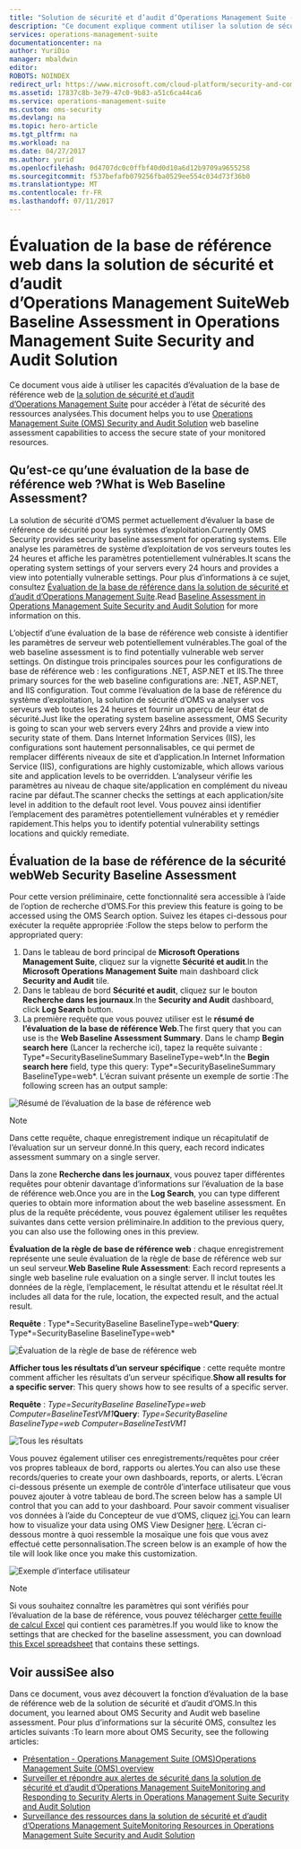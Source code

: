 ```yaml
---
title: "Solution de sécurité et d’audit d’Operations Management Suite - Base de référence web | Microsoft Docs"
description: "Ce document explique comment utiliser la solution de sécurité et d’audit d’Operations Management Suite (OMS) pour effectuer une évaluation de la base de référence web pour l’ensemble des serveurs web surveillés, afin de déterminer leur niveau de conformité et de sécurité."
services: operations-management-suite
documentationcenter: na
author: YuriDio
manager: mbaldwin
editor: 
ROBOTS: NOINDEX
redirect_url: https://www.microsoft.com/cloud-platform/security-and-compliance
ms.assetid: 17837c8b-3e79-47c0-9b83-a51c6ca44ca6
ms.service: operations-management-suite
ms.custom: oms-security
ms.devlang: na
ms.topic: hero-article
ms.tgt_pltfrm: na
ms.workload: na
ms.date: 04/27/2017
ms.author: yurid
ms.openlocfilehash: 0d4707dc0c0ffbf40d0d10a6d12b9709a9655258
ms.sourcegitcommit: f537befafb079256fba0529ee554c034d73f36b0
ms.translationtype: MT
ms.contentlocale: fr-FR
ms.lasthandoff: 07/11/2017
---
```

# <a name="web-baseline-assessment-in-operations-management-suite-security-and-audit-solution"></a><span data-ttu-id="06285-103">Évaluation de la base de référence web dans la solution de sécurité et d’audit d’Operations Management Suite</span><span class="sxs-lookup"><span data-stu-id="06285-103">Web Baseline Assessment in Operations Management Suite Security and Audit Solution</span></span>
<span data-ttu-id="06285-104">Ce document vous aide à utiliser les capacités d’évaluation de la base de référence web de [la solution de sécurité et d’audit d’Operations Management Suite](operations-management-suite-overview.md) pour accéder à l’état de sécurité des ressources analysées.</span><span class="sxs-lookup"><span data-stu-id="06285-104">This document helps you to use [Operations Management Suite (OMS) Security and Audit Solution](operations-management-suite-overview.md) web baseline assessment capabilities to access the secure state of your monitored resources.</span></span>

## <a name="what-is-web-baseline-assessment"></a><span data-ttu-id="06285-105">Qu’est-ce qu’une évaluation de la base de référence web ?</span><span class="sxs-lookup"><span data-stu-id="06285-105">What is Web Baseline Assessment?</span></span>
<span data-ttu-id="06285-106">La solution de sécurité d’OMS permet actuellement d’évaluer la base de référence de sécurité pour les systèmes d’exploitation.</span><span class="sxs-lookup"><span data-stu-id="06285-106">Currently OMS Security provides security baseline assessment for operating systems.</span></span> <span data-ttu-id="06285-107">Elle analyse les paramètres de système d’exploitation de vos serveurs toutes les 24 heures et affiche les paramètres potentiellement vulnérables.</span><span class="sxs-lookup"><span data-stu-id="06285-107">It scans the operating system settings of your servers every 24 hours and provides a view into potentially vulnerable settings.</span></span> <span data-ttu-id="06285-108">Pour plus d’informations à ce sujet, consultez [Évaluation de la base de référence dans la solution de sécurité et d’audit d’Operations Management Suite](oms-security-baseline.md).</span><span class="sxs-lookup"><span data-stu-id="06285-108">Read [Baseline Assessment in Operations Management Suite Security and Audit Solution](oms-security-baseline.md) for more information on this.</span></span>

<span data-ttu-id="06285-109">L’objectif d’une évaluation de la base de référence web consiste à identifier les paramètres de serveur web potentiellement vulnérables.</span><span class="sxs-lookup"><span data-stu-id="06285-109">The goal of the web baseline assessment is to find potentially vulnerable web server settings.</span></span> <span data-ttu-id="06285-110">On distingue trois principales sources pour les configurations de base de référence web : les configurations .NET, ASP.NET et IIS.</span><span class="sxs-lookup"><span data-stu-id="06285-110">The three primary sources for the web baseline configurations are: .NET, ASP.NET, and IIS configuration.</span></span>  <span data-ttu-id="06285-111">Tout comme l’évaluation de la base de référence du système d’exploitation, la solution de sécurité d’OMS va analyser vos serveurs web toutes les 24 heures et fournir un aperçu de leur état de sécurité.</span><span class="sxs-lookup"><span data-stu-id="06285-111">Just like the operating system baseline assessment, OMS Security is going to scan your web servers every 24hrs and provide a view into security state of them.</span></span>  <span data-ttu-id="06285-112">Dans Internet Information Services (IIS), les configurations sont hautement personnalisables, ce qui permet de remplacer différents niveaux de site et d’application.</span><span class="sxs-lookup"><span data-stu-id="06285-112">In Internet Information Service (IIS), configurations are highly customizable, which allows various site and application levels to be overridden.</span></span> <span data-ttu-id="06285-113">L’analyseur vérifie les paramètres au niveau de chaque site/application en complément du niveau racine par défaut.</span><span class="sxs-lookup"><span data-stu-id="06285-113">The scanner checks the settings at each application/site level in addition to the default root level.</span></span> <span data-ttu-id="06285-114">Vous pouvez ainsi identifier l’emplacement des paramètres potentiellement vulnérables et y remédier rapidement.</span><span class="sxs-lookup"><span data-stu-id="06285-114">This helps you to identify potential vulnerability settings locations and quickly remediate.</span></span>


## <a name="web-security-baseline-assessment"></a><span data-ttu-id="06285-115">Évaluation de la base de référence de la sécurité web</span><span class="sxs-lookup"><span data-stu-id="06285-115">Web Security Baseline Assessment</span></span>
<span data-ttu-id="06285-116">Pour cette version préliminaire, cette fonctionnalité sera accessible à l’aide de l’option de recherche d’OMS.</span><span class="sxs-lookup"><span data-stu-id="06285-116">For this preview this feature is going to be accessed using the OMS Search option.</span></span> <span data-ttu-id="06285-117">Suivez les étapes ci-dessous pour exécuter la requête appropriée :</span><span class="sxs-lookup"><span data-stu-id="06285-117">Follow the steps below to perform the appropriated query:</span></span>

1. <span data-ttu-id="06285-118">Dans le tableau de bord principal de **Microsoft Operations Management Suite**, cliquez sur la vignette **Sécurité et audit**.</span><span class="sxs-lookup"><span data-stu-id="06285-118">In the **Microsoft Operations Management Suite** main dashboard click **Security and Audit** tile.</span></span>
2. <span data-ttu-id="06285-119">Dans le tableau de bord **Sécurité et audit**, cliquez sur le bouton **Recherche dans les journaux**.</span><span class="sxs-lookup"><span data-stu-id="06285-119">In the **Security and Audit** dashboard, click **Log Search** button.</span></span>
3. <span data-ttu-id="06285-120">La première requête que vous pouvez utiliser est le **résumé de l’évaluation de la base de référence Web**.</span><span class="sxs-lookup"><span data-stu-id="06285-120">The first query that you can use is the **Web Baseline Assessment Summary**.</span></span> <span data-ttu-id="06285-121">Dans le champ **Begin search here** (Lancer la recherche ici), tapez la requête suivante : Type*=SecurityBaselineSummary BaselineType=web*.</span><span class="sxs-lookup"><span data-stu-id="06285-121">In the **Begin search here** field, type this query: Type*=SecurityBaselineSummary BaselineType=web*.</span></span> <span data-ttu-id="06285-122">L’écran suivant présente un exemple de sortie :</span><span class="sxs-lookup"><span data-stu-id="06285-122">The following screen has an output sample:</span></span>

![Résumé de l’évaluation de la base de référence web](./media/oms-security-web-baseline/oms-security-web-baseline-fig1-new.png)

> [!NOTE]
> <span data-ttu-id="06285-124">Dans cette requête, chaque enregistrement indique un récapitulatif de l’évaluation sur un serveur donné.</span><span class="sxs-lookup"><span data-stu-id="06285-124">In this query, each record indicates assessment summary on a single server.</span></span>

<span data-ttu-id="06285-125">Dans la zone **Recherche dans les journaux**, vous pouvez taper différentes requêtes pour obtenir davantage d’informations sur l’évaluation de la base de référence web.</span><span class="sxs-lookup"><span data-stu-id="06285-125">Once you are in the **Log Search**, you can type different queries to obtain more information about the web baseline assessment.</span></span> <span data-ttu-id="06285-126">En plus de la requête précédente, vous pouvez également utiliser les requêtes suivantes dans cette version préliminaire.</span><span class="sxs-lookup"><span data-stu-id="06285-126">In addition to the previous query, you can also use the following ones in this preview.</span></span>

<span data-ttu-id="06285-127">**Évaluation de la règle de base de référence web** : chaque enregistrement représente une seule évaluation de la règle de base de référence web sur un seul serveur.</span><span class="sxs-lookup"><span data-stu-id="06285-127">**Web Baseline Rule Assessment**: Each record represents a single web baseline rule evaluation on a single server.</span></span> <span data-ttu-id="06285-128">Il inclut toutes les données de la règle, l’emplacement, le résultat attendu et le résultat réel.</span><span class="sxs-lookup"><span data-stu-id="06285-128">It includes all data for the rule, location, the expected result, and the actual result.</span></span>

<span data-ttu-id="06285-129">**Requête** : Type*=SecurityBaseline BaselineType=web*</span><span class="sxs-lookup"><span data-stu-id="06285-129">**Query**: Type*=SecurityBaseline BaselineType=web*</span></span>

![Évaluation de la règle de base de référence web](./media/oms-security-web-baseline/oms-security-web-baseline-fig2.png)

<span data-ttu-id="06285-131">**Afficher tous les résultats d’un serveur spécifique** : cette requête montre comment afficher les résultats d’un serveur spécifique.</span><span class="sxs-lookup"><span data-stu-id="06285-131">**Show all results for a specific server**: This query shows how to see results of a specific server.</span></span>

<span data-ttu-id="06285-132">**Requête** : *Type=SecurityBaseline BaselineType=web Computer=BaselineTestVM1*</span><span class="sxs-lookup"><span data-stu-id="06285-132">**Query**: *Type=SecurityBaseline BaselineType=web Computer=BaselineTestVM1*</span></span>

![Tous les résultats](./media/oms-security-web-baseline/oms-security-web-baseline-fig3.png)

<span data-ttu-id="06285-134">Vous pouvez également utiliser ces enregistrements/requêtes pour créer vos propres tableaux de bord, rapports ou alertes.</span><span class="sxs-lookup"><span data-stu-id="06285-134">You can also use these records/queries to create your own dashboards, reports, or alerts.</span></span> <span data-ttu-id="06285-135">L’écran ci-dessous présente un exemple de contrôle d’interface utilisateur que vous pouvez ajouter à votre tableau de bord.</span><span class="sxs-lookup"><span data-stu-id="06285-135">The screen below has a sample UI control that you can add to your dashboard.</span></span> <span data-ttu-id="06285-136">Pour savoir comment visualiser vos données à l’aide du Concepteur de vue d’OMS, cliquez [ici](https://blogs.technet.microsoft.com/msoms/2016/06/30/oms-view-designer-visualize-your-data-your-way/).</span><span class="sxs-lookup"><span data-stu-id="06285-136">You can learn how to visualize your data using OMS View Designer [here](https://blogs.technet.microsoft.com/msoms/2016/06/30/oms-view-designer-visualize-your-data-your-way/).</span></span> <span data-ttu-id="06285-137">L’écran ci-dessous montre à quoi ressemble la mosaïque une fois que vous avez effectué cette personnalisation.</span><span class="sxs-lookup"><span data-stu-id="06285-137">The screen below is an example of how the tile will look like once you make this customization.</span></span>

![Exemple d’interface utilisateur](./media/oms-security-web-baseline/oms-security-web-baseline-fig4.png)

> [!NOTE]
> <span data-ttu-id="06285-139">Si vous souhaitez connaître les paramètres qui sont vérifiés pour l’évaluation de la base de référence, vous pouvez télécharger [cette feuille de calcul Excel](https://gallery.technet.microsoft.com/OMS-Web-Baseline-1e811690) qui contient ces paramètres.</span><span class="sxs-lookup"><span data-stu-id="06285-139">If you would like to know the settings that are checked for the baseline assessment, you can download [this Excel spreadsheet](https://gallery.technet.microsoft.com/OMS-Web-Baseline-1e811690) that contains these settings.</span></span>

## <a name="see-also"></a><span data-ttu-id="06285-140">Voir aussi</span><span class="sxs-lookup"><span data-stu-id="06285-140">See also</span></span>
<span data-ttu-id="06285-141">Dans ce document, vous avez découvert la fonction d’évaluation de la base de référence web de la solution de sécurité et d’audit d’OMS.</span><span class="sxs-lookup"><span data-stu-id="06285-141">In this document, you learned about OMS Security and Audit web baseline assessment.</span></span> <span data-ttu-id="06285-142">Pour plus d’informations sur la sécurité OMS, consultez les articles suivants :</span><span class="sxs-lookup"><span data-stu-id="06285-142">To learn more about OMS Security, see the following articles:</span></span>

* [<span data-ttu-id="06285-143">Présentation - Operations Management Suite (OMS)</span><span class="sxs-lookup"><span data-stu-id="06285-143">Operations Management Suite (OMS) overview</span></span>](operations-management-suite-overview.md)
* [<span data-ttu-id="06285-144">Surveiller et répondre aux alertes de sécurité dans la solution de sécurité et d’audit d’Operations Management Suite</span><span class="sxs-lookup"><span data-stu-id="06285-144">Monitoring and Responding to Security Alerts in Operations Management Suite Security and Audit Solution</span></span>](oms-security-responding-alerts.md)
* [<span data-ttu-id="06285-145">Surveillance des ressources dans la solution de sécurité et d’audit d’Operations Management Suite</span><span class="sxs-lookup"><span data-stu-id="06285-145">Monitoring Resources in Operations Management Suite Security and Audit Solution</span></span>](oms-security-monitoring-resources.md)

